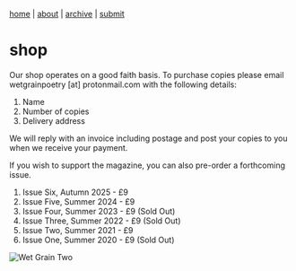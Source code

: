 [home](index.md) | [about](about.md) | [archive](archive.md)  |  [submit](submit.md)
# shop

Our shop operates on a good faith basis. To purchase copies please email wetgrainpoetry [at] protonmail.com with the following details:

1. Name
2. Number of copies
3. Delivery address

We will reply with an invoice including postage and post your copies to you when we receive your payment. 

If you wish to support the magazine, you can also pre-order a forthcoming issue.

1. Issue Six, Autumn 2025 - £9
2. Issue Five, Summer 2024 - £9
3. Issue Four, Summer 2023 - £9 (Sold Out)
4. Issue Three, Summer 2022 - £9 (Sold Out)
5. Issue Two, Summer 2021 - £9
6. Issue One, Summer 2020 - £9 (Sold Out)

![Wet Grain Two](wetgraintwo2.jpeg)
